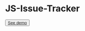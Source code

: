 # JS-Issue-Tracker

<button>
    <a href="https://rozantsew.github.io/JS-Issue-Tracker/src/index.html">
        See demo
    </a>
</buton>
